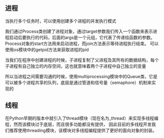 ## 进程
当执行多个任务时，可以使用创建多个进程的并发执行模式

我们通过Process类创建了进程对象，通过target参数我们传入一个函数来表示进程启动后要执行的代码，后面的args是一个元组，它代表了传递给函数的参数。
Process对象的start方法用来启动进程，而join方法表示等待进程执行结束。
可以使用os模块中的getpid方法来获取进程的pid

当我们在程序中创建进程的时候，子进程复制了父进程及其所有的数据结构，每个子进程有自己独立的内存空间，这也就意味着两个子进程中自己独立的变量

所以当进程之间需要沟通的时候，使用multiprocessing模块中的Queue类，它是可以被多个进程共享的队列，底层是通过管道和信号量（semaphore）机制来实现的


## 线程
在Python早期的版本中就引入了thread模块（现在名为_thread）来实现多线程编程，然而该模块过于底层，而且很多功能都没有提供，
因此目前的多线程开发我们推荐使用threading模块，该模块对多线程编程提供了更好的面向对象的封装。

